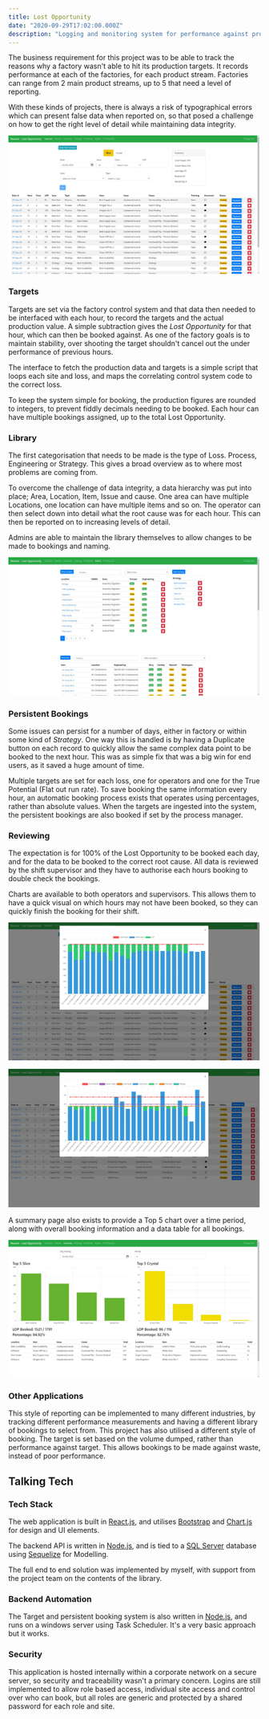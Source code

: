 ```yaml
---
title: Lost Opportunity
date: "2020-09-29T17:02:00.000Z"
description: "Logging and monitoring system for performance against production targets"
---
```


The business requirement for this project was to be able to track the reasons why a factory wasn't able to hit its production targets. It records performance at each of the factories, for each product stream. Factories can range from 2 main product streams, up to 5 that need a level of reporting.

With these kinds of projects, there is always a risk of typographical errors which can present false data when reported on, so that posed a challenge on how to get the right level of detail while maintaining data integrity.

![Homepage](./LOP-1.jpg)

### Targets

Targets are set via the factory control system and that data then needed to be interfaced with each hour, to record the targets and the actual production value. A simple subtraction gives the _Lost Opportunity_ for that hour, which can then be booked against. As one of the factory goals is to maintain stability, over shooting the target shouldn't cancel out the under performance of previous hours.

The interface to fetch the production data and targets is a simple script that loops each site and loss, and maps the correlating control system code to the correct loss.

To keep the system simple for booking, the production figures are rounded to integers, to prevent fiddly decimals needing to be booked. Each hour can have multiple bookings assigned, up to the total Lost Opportunity.

### Library

The first categorisation that needs to be made is the type of Loss. Process, Engineering or Strategy. This gives a broad overview as to where most problems are coming from.

To overcome the challenge of data integrity, a data hierarchy was put into place; Area, Location, Item, Issue and cause. One area can have multiple Locations, one location can have multiple items and so on. The operator can then select down into detail what the root cause was for each hour. This can then be reported on to increasing levels of detail.

Admins are able to maintain the library themselves to allow changes to be made to bookings and naming.

![Library](./LOP-6.jpg)

### Persistent Bookings

Some issues can persist for a number of days, either in factory or within some kind of _Strategy_. One way this is handled is by having a Duplicate button on each record to quickly allow the same complex data point to be booked to the next hour. This was as simple fix that was a big win for end users, as it saved a huge amount of time.

Multiple targets are set for each loss, one for operators and one for the True Potential (Flat out run rate). To save booking the same information every hour, an automatic booking process exists that operates using percentages, rather than absolute values. When the targets are ingested into the system, the persistent bookings are also booked if set by the process manager.

### Reviewing

The expectation is for 100% of the Lost Opportunity to be booked each day, and for the data to be booked to the correct root cause. All data is reviewed by the shift supervisor and they have to authorise each hours booking to double check the bookings.

Charts are available to both operators and supervisors. This allows them to have a quick visual on which hours may not have been booked, so they can quickly finish the booking for their shift.

![Operator Targets](./LOP-2.jpg)

![Overall Targets](./LOP-3.jpg)

A summary page also exists to provide a Top 5 chart over a time period, along with overall booking information and a data table for all bookings.

![Summary](./LOP-4.jpg)

### Other Applications

This style of reporting can be implemented to many different industries, by tracking different performance measurements and having a different library of bookings to select from. This project has also utilised a different style of booking. The target is set based on the volume dumped, rather than performance against target. This allows bookings to be made against waste, instead of poor performance.

## Talking Tech

### Tech Stack

The web application is built in [React.js](https://reactjs.org/), and utilises [Bootstrap](https://getbootstrap.com) and [Chart.js](https://www.chartjs.org/) for design and UI elements.

The backend API is written in [Node.js](https://nodejs.org), and is tied to a [SQL Server](https://www.microsoft.com/en-gb/sql-server/sql-server-2019) database using [Sequelize](https://sequelize.org/) for Modelling.

The full end to end solution was implemented by myself, with support from the project team on the contents of the library.

### Backend Automation

The Target and persistent booking system is also written in [Node.js](https://nodejs.org), and runs on a windows server using Task Scheduler. It's a very basic approach but it works.

### Security

This application is hosted internally within a corporate network on a secure server, so security and traceability wasn't a primary concern. Logins are still implemented to allow role based access, individual site access and control over who can book, but all roles are generic and protected by a shared password for each role and site.
